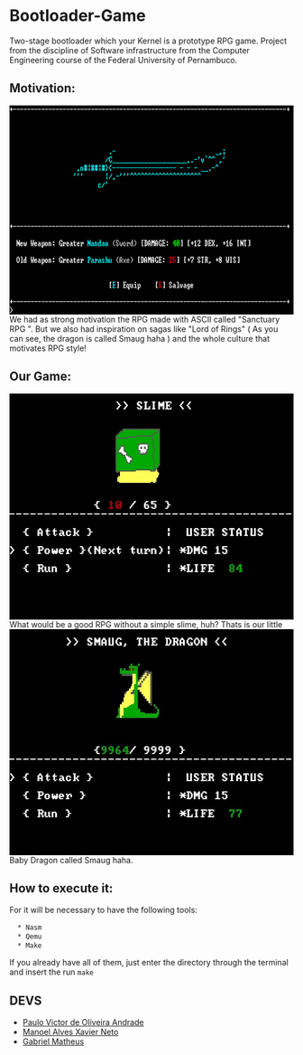 # Bootloader-Game

Two-stage bootloader which your Kernel is a prototype RPG game.
Project from the discipline of Software infrastructure from the Computer Engineering course of the Federal University of Pernambuco.

## Motivation:
<img width="790" height="370" align="center" style="float: left; margin: 0 10px 0 0;" alt="RPGInspiration" src="https://github.com/Pulho/Bootloader-Game/blob/master/misc/sanctuaryrpg-weapon-790x370.png">  

   We had as strong motivation the RPG made with ASCII called  "Sanctuary RPG ". But we also had inspiration on sagas like "Lord of Rings" ( As you can see, the dragon is called Smaug haha ) and the whole culture that motivates RPG style!

## Our Game:

   <img width="640" height="400" align="center" style="float: left; margin: 0 10px 0 0;" alt="GameSlime" src="https://github.com/Pulho/Bootloader-Game/blob/master/misc/slimeFight640x400.jpeg">
   What would be a good RPG without a simple slime, huh?
 
   <img width="640" height="400" align="center" style="float: left; margin: 0 10px 0 0;" alt="GameDragon" src="https://github.com/Pulho/Bootloader-Game/blob/master/misc/dragonFight640x400.jpeg"> 
   Thats is our little Baby Dragon called Smaug haha.

## How to execute it:
   For it will be necessary to have the following tools:
      
      * Nasm
      * Qemu
      * Make

   If you already have all of them, just enter the directory through the terminal and insert the run
        ```make```

## DEVS
* [Paulo Victor de Oliveira Andrade](https://github.com/Pulho)
* [Manoel Alves Xavier Neto](https://github.com/maxn13)
* [Gabriel Matheus](https://github.com/gmsj)
